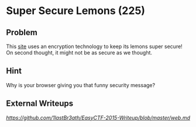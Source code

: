 # Super Secure Lemons (225)

## Problem

This [site](https://web.easyctf.com:10202) uses an encryption technology to keep its lemons super secure! On second thought, it might not be as secure as we thought.

## Hint

Why is your browser giving you that funny security message?

## External Writeups

*https://github.com/1lastBr3ath/EasyCTF-2015-Writeup/blob/master/web.md*
